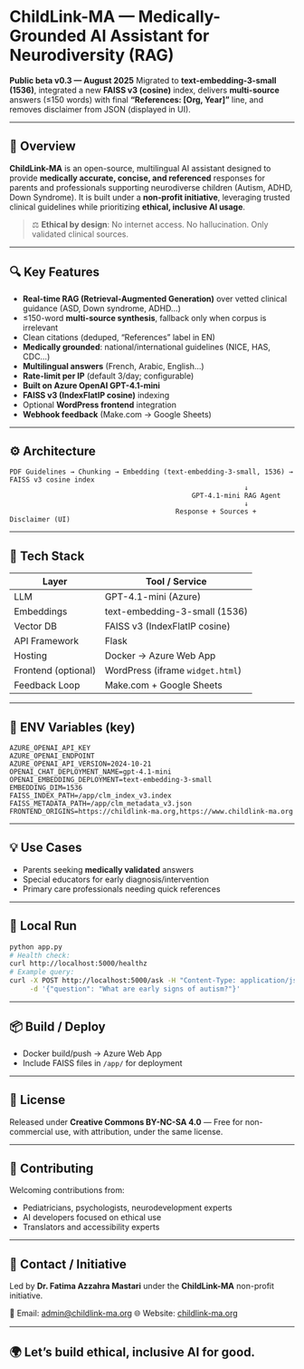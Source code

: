 # ChildLink-MA — Medically-Grounded AI Assistant for Neurodiversity (RAG)

**Public beta v0.3 — August 2025**
Migrated to **text-embedding-3-small (1536)**, integrated a new **FAISS v3 (cosine)** index, delivers **multi-source** answers (≤150 words) with final **“References: \[Org, Year]”** line, and removes disclaimer from JSON (displayed in UI).

---

## 🧠 Overview

**ChildLink-MA** is an open-source, multilingual AI assistant designed to provide **medically accurate, concise, and referenced** responses for parents and professionals supporting neurodiverse children (Autism, ADHD, Down Syndrome).
It is built under a **non-profit initiative**, leveraging trusted clinical guidelines while prioritizing **ethical, inclusive AI usage**.

> ⚖️ **Ethical by design**: No internet access. No hallucination. Only validated clinical sources.

---

## 🔍 Key Features

* **Real-time RAG (Retrieval-Augmented Generation)** over vetted clinical guidance (ASD, Down syndrome, ADHD…)
* ≤150-word **multi-source synthesis**, fallback only when corpus is irrelevant
* Clean citations (deduped, “References” label in EN)
* **Medically grounded**: national/international guidelines (NICE, HAS, CDC…)
* **Multilingual answers** (French, Arabic, English…)
* **Rate-limit per IP** (default 3/day; configurable)
* **Built on Azure OpenAI GPT-4.1-mini**
* **FAISS v3 (IndexFlatIP cosine)** indexing
* Optional **WordPress frontend** integration
* **Webhook feedback** (Make.com → Google Sheets)

---

## ⚙️ Architecture

```
PDF Guidelines → Chunking → Embedding (text-embedding-3-small, 1536) → FAISS v3 cosine index
                                                          ↓
                                             GPT-4.1-mini RAG Agent
                                                          ↓
                                         Response + Sources + Disclaimer (UI)
```

---

## 🧱 Tech Stack

| Layer               | Tool / Service                   |
| ------------------- | -------------------------------- |
| LLM                 | GPT-4.1-mini (Azure)             |
| Embeddings          | text-embedding-3-small (1536)    |
| Vector DB           | FAISS v3 (IndexFlatIP cosine)    |
| API Framework       | Flask                            |
| Hosting             | Docker → Azure Web App           |
| Frontend (optional) | WordPress (iframe `widget.html`) |
| Feedback Loop       | Make.com + Google Sheets         |

---

## 🔑 ENV Variables (key)

```
AZURE_OPENAI_API_KEY
AZURE_OPENAI_ENDPOINT
AZURE_OPENAI_API_VERSION=2024-10-21
OPENAI_CHAT_DEPLOYMENT_NAME=gpt-4.1-mini
OPENAI_EMBEDDING_DEPLOYMENT=text-embedding-3-small
EMBEDDING_DIM=1536
FAISS_INDEX_PATH=/app/clm_index_v3.index
FAISS_METADATA_PATH=/app/clm_metadata_v3.json
FRONTEND_ORIGINS=https://childlink-ma.org,https://www.childlink-ma.org
```

---

## 💡 Use Cases

* Parents seeking **medically validated** answers
* Special educators for early diagnosis/intervention
* Primary care professionals needing quick references

---

## 🚀 Local Run

```bash
python app.py
# Health check:
curl http://localhost:5000/healthz
# Example query:
curl -X POST http://localhost:5000/ask -H "Content-Type: application/json" \
     -d '{"question": "What are early signs of autism?"}'
```

---

## 📦 Build / Deploy

* Docker build/push → Azure Web App
* Include FAISS files in `/app/` for deployment

---

## 📜 License

Released under **Creative Commons BY-NC-SA 4.0** — Free for non-commercial use, with attribution, under the same license.

---

## 🤝 Contributing

Welcoming contributions from:

* Pediatricians, psychologists, neurodevelopment experts
* AI developers focused on ethical use
* Translators and accessibility experts

---

## 📧 Contact / Initiative

Led by **Dr. Fatima Azzahra Mastari** under the **ChildLink-MA** non-profit initiative.

📩 Email: [admin@childlink-ma.org](mailto:admin@childlink-ma.org)
🌐 Website: [childlink-ma.org](https://childlink-ma.org)

---

## 🌍 Let’s build ethical, inclusive AI for good.
